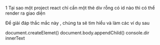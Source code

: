1 Tại sao một project react chỉ cần một thẻ div rỗng có id nào thì có thể render ra giao diện

Để giải đáp thắc mắc này , chúng ta sẽ tìm hiểu và làm các ví dụ sau

  document.createElemet()
  document.body.appendChild()
  console.dir
  innerText





